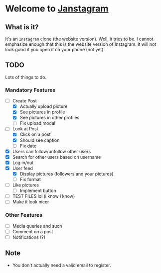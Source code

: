 # Welcome to [Janstagram](janstagram.vercel.app)

## What is it?

It's an `Instagram` clone (the website version). Well, it tries to be. I cannot emphasize enough that this is the website version of Instagram. It will not look good if you open it on your phone (not yet).

## TODO

Lots of things to do.

### Mandatory Features

- [ ] Create Post
  - [x] Actually upload picture
  - [x] See pictures in profile
  - [x] See pictures in other profiles
  - [ ] Fix upload modal
- [ ] Look at Post
  - [x] Click on a post
  - [x] Should see caption
  - [ ] Fix date
- [x] Users can follow/unfollow other users
- [x] Search for other users based on username
- [x] Log in/out
- [x] User feed
  - [x] Display pictures (followers and your pictures)
  - [ ] Fix format
- [ ] Like pictures
  - [ ] Implement button
- [ ] TEST FILES lol (i know i know)
- [ ] Make it look nicer

### Other Features

- [ ] Media queries and such
- [ ] Comment on a post
- [ ] Notifications (?)

## Note

- You don't actually need a valid email to register.

